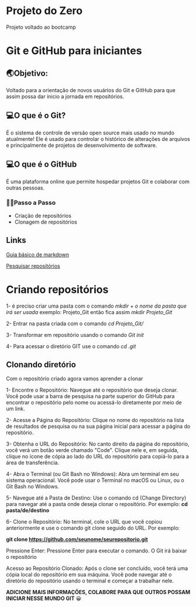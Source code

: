 # Projeto do Zero
 Projeto voltado ao bootcamp


# Git e GitHub para iniciantes

## 🌏Objetivo:
Voltado para a orientação de novos usuários do Git e GitHub para que assim possa dar inicio a jornada em repositórios.

## 💻O que é o Git?

É o sistema de controle de versão open source mais usado no mundo atualmente! Ele é usado para controlar o histórico de alterações de arquivos e principalmente de projetos de desenvolvimento de software.
## 💻O que é o GitHub
É uma plataforma online que permite hospedar projetos Git e colaborar com outras pessoas.

### 🚶‍♂️Passo a Passo
- Criação de repositórios
- Clonagem de repositórios

## Links 
[Guia básico de markdown ](https://docs.pipz.com/central-de-ajuda/learning-center/guia-basico-de-markdown#open)

 [Pesquisar repositórios ](https://github.com/search)



 # Criando repositórios
 
1- é preciso criar uma pasta com o comando *mkdir + o nome da pasta que irá ser usada* 
exemplo: Projeto_Git 
então fica assim *mkdir Projeto_Git*

2- Entrar na pasta criada com o comando *cd Projeto_Git/*

3- Transformar em repositório usando o comando *Git init*

4- Para acessar o diretório GIT use o comando *cd .git*

## Clonando diretório

Com o repositório criado agora vamos aprender a clonar

1- Encontre o Repositório:  Navegue até o repositório que deseja clonar. Você pode usar a barra de pesquisa na parte superior do GitHub para encontrar o repositório pelo nome ou acessá-lo diretamente por meio de um link.

2- Acesse a Página do Repositório: Clique no nome do repositório na lista de resultados de pesquisa ou na sua página inicial para acessar a página do repositório.

3- Obtenha o URL do Repositório: No canto direito da página do repositório, você verá um botão verde chamado "Code". Clique nele e, em seguida, clique no ícone de cópia ao lado do URL do repositório para copiá-lo para a área de transferência.

4- Abra o Terminal (ou Git Bash no Windows): Abra um terminal em seu sistema operacional. Você pode usar o Terminal no macOS ou Linux, ou o Git Bash no Windows.

5- Navegue até a Pasta de Destino: Use o comando cd (Change Directory) para navegar até a pasta onde deseja clonar o repositório. Por exemplo:
**cd pasta/de/destino**

6- Clone o Repositório: No terminal, cole o URL que você copiou anteriormente e use o comando git clone seguido do URL. Por exemplo:

**git clone https://github.com/seunome/seurepositorio.git**

Pressione Enter: Pressione Enter para executar o comando. O Git irá baixar o repositório 

Acesso ao Repositório Clonado: Após o clone ser concluído, você terá uma cópia local do repositório em sua máquina. Você pode navegar até o diretório do repositório usando o terminal e começar a trabalhar nele.


**ADICIONE MAIS INFORMAÇÕES, COLABORE PARA QUE OUTROS POSSAM INICIAR NESSE MUNDO GIT** 😀
